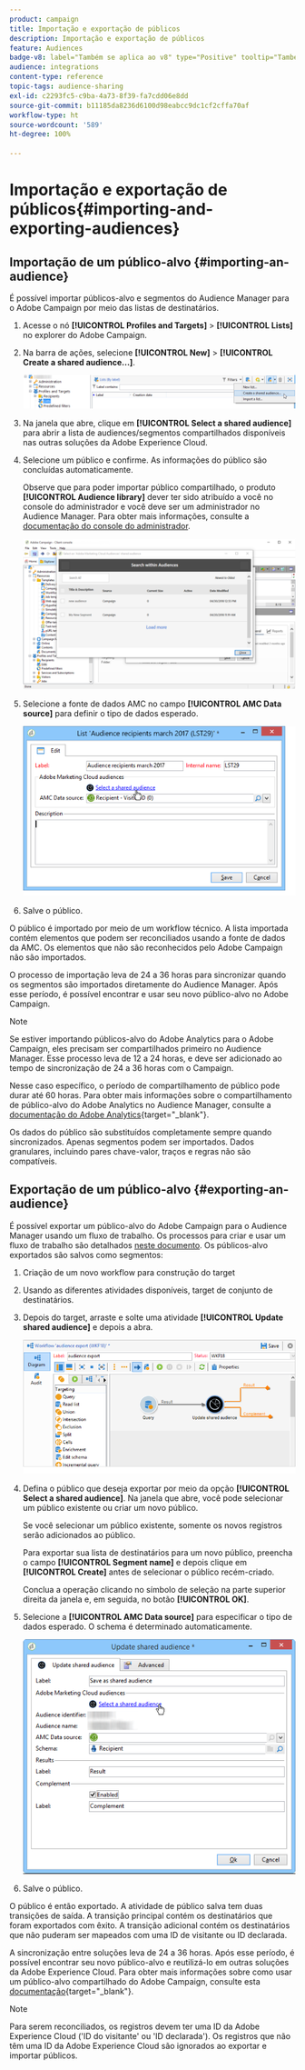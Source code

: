 ```yaml
---
product: campaign
title: Importação e exportação de públicos
description: Importação e exportação de públicos
feature: Audiences
badge-v8: label="Também se aplica ao v8" type="Positive" tooltip="Também se aplica ao Campaign v8"
audience: integrations
content-type: reference
topic-tags: audience-sharing
exl-id: c2293fc5-c9ba-4a73-8f39-fa7cdd06e8dd
source-git-commit: b11185da8236d6100d98eabcc9dc1cf2cffa70af
workflow-type: ht
source-wordcount: '589'
ht-degree: 100%

---
```



# Importação e exportação de públicos{#importing-and-exporting-audiences}



## Importação de um público-alvo {#importing-an-audience}

É possível importar públicos-alvo e segmentos do Audience Manager para o Adobe Campaign por meio das listas de destinatários.

1. Acesse o nó **[!UICONTROL Profiles and Targets]** > **[!UICONTROL Lists]** no explorer do Adobe Campaign.
1. Na barra de ações, selecione **[!UICONTROL New]** > **[!UICONTROL Create a shared audience...]**.

   ![](assets/aam_import_audience.png)

1. Na janela que abre, clique em **[!UICONTROL Select a shared audience]** para abrir a lista de audiences/segmentos compartilhados disponíveis nas outras soluções da Adobe Experience Cloud.
1. Selecione um público e confirme. As informações do público são concluídas automaticamente.

   Observe que para poder importar público compartilhado, o produto **[!UICONTROL Audience library]** dever ter sido atribuído a você no console do administrador e você deve ser um administrador no Audience Manager. Para obter mais informações, consulte a [documentação do console do administrador](https://helpx.adobe.com/br/enterprise/admin-guide.html).

   ![](assets/aam_import_audience_3.png)

1. Selecione a fonte de dados AMC no campo **[!UICONTROL AMC Data source]** para definir o tipo de dados esperado.

   ![](assets/aam_import_audience_2.png)

1. Salve o público.

O público é importado por meio de um workflow técnico. A lista importada contém elementos que podem ser reconciliados usando a fonte de dados da AMC. Os elementos que não são reconhecidos pelo Adobe Campaign não são importados.

O processo de importação leva de 24 a 36 horas para sincronizar quando os segmentos são importados diretamente do Audience Manager. Após esse período, é possível encontrar e usar seu novo público-alvo no Adobe Campaign.

>[!NOTE]
>
>Se estiver importando públicos-alvo do Adobe Analytics para o Adobe Campaign, eles precisam ser compartilhados primeiro no Audience Manager. Esse processo leva de 12 a 24 horas, e deve ser adicionado ao tempo de sincronização de 24 a 36 horas com o Campaign.
>
>Nesse caso específico, o período de compartilhamento de público pode durar até 60 horas. Para obter mais informações sobre o compartilhamento de público-alvo do Adobe Analytics no Audience Manager, consulte a [documentação do Adobe Analytics](https://experienceleague.adobe.com/docs/analytics/components/segmentation/segmentation-workflow/seg-publish.html?lang=pt-BR){target="_blank"}.

Os dados do público são substituídos completamente sempre quando sincronizados. Apenas segmentos podem ser importados. Dados granulares, incluindo pares chave-valor, traços e regras não são compatíveis.

## Exportação de um público-alvo {#exporting-an-audience}

É possível exportar um público-alvo do Adobe Campaign para o Audience Manager usando um fluxo de trabalho. Os processos para criar e usar um fluxo de trabalho são detalhados [neste documento](../../workflow/using/building-a-workflow.md). Os públicos-alvo exportados são salvos como segmentos:

1. Criação de um novo workflow para construção do target
1. Usando as diferentes atividades disponíveis, target de conjunto de destinatários.
1. Depois do target, arraste e solte uma atividade **[!UICONTROL Update shared audience]** e depois a abra.

   ![](assets/aam_export_example.png)

1. Defina o público que deseja exportar por meio da opção **[!UICONTROL Select a shared audience]**. Na janela que abre, você pode selecionar um público existente ou criar um novo público.

   Se você selecionar um público existente, somente os novos registros serão adicionados ao público.

   Para exportar sua lista de destinatários para um novo público, preencha o campo **[!UICONTROL Segment name]** e depois clique em **[!UICONTROL Create]** antes de selecionar o público recém-criado.

   Conclua a operação clicando no símbolo de seleção na parte superior direita da janela e, em seguida, no botão **[!UICONTROL OK]**.

1. Selecione a **[!UICONTROL AMC Data source]** para especificar o tipo de dados esperado. O schema é determinado automaticamente.

   ![](assets/aam_export_audience_activity.png)

1. Salve o público.

O público é então exportado. A atividade de público salva tem duas transições de saída. A transição principal contém os destinatários que foram exportados com êxito. A transição adicional contém os destinatários que não puderam ser mapeados com uma ID de visitante ou ID declarada.

A sincronização entre soluções leva de 24 a 36 horas. Após esse período, é possível encontrar seu novo público-alvo e reutilizá-lo em outras soluções da Adobe Experience Cloud. Para obter mais informações sobre como usar um público-alvo compartilhado do Adobe Campaign, consulte esta [documentação](https://experienceleague.adobe.com/pt-br/docs/core-services/interface/services/audiences/create){target="_blank"}.

>[!NOTE]
>
>Para serem reconciliados, os registros devem ter uma ID da Adobe Experience Cloud (&#39;ID do visitante&#39; ou &#39;ID declarada&#39;). Os registros que não têm uma ID da Adobe Experience Cloud são ignorados ao exportar e importar públicos.
